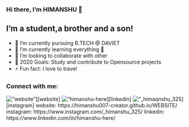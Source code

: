 ### Hi there, I’m HIMANSHU 👋
## I’m a student,a brother and a son!
- 🔭 I’m currently pursuing B.TECH @ DAVIET
- 🌱 I’m currently learning everything 🤣
- 👯 I’m looking to collaborate with other
- 🥅 2020 Goals: Study and contribute to Opensource projects
- ⚡ Fun fact: I love to travel
### Connect with me:
<!doctype html>
<html>
  <head>
    <meta charset='utf-8'>
  </head>
  <body>
<img align=”left” alt=”website” width=”22px” src=”https://raw.githubusercontent.com/iconic/open-iconic/master/svg/globe.svg" />][website]
<img align=”left” alt=”himanshu-here | LinkedIn” width=”22px” src=”https://cdn.jsdelivr.net/npm/simple-icons@v3/icons/linkedin.svg" />][linkedin]
<img align=”left” alt=”_himaqnshu_325 | Instagram” width=”22px” src=”https://cdn.jsdelivr.net/npm/simple-icons@v3/icons/instagram.svg" />][instagram]
website: https://himanshu007-creator.github.io/WEBSITE/
instagram: https://www.instagram.com/_himanshu_325/
linkedin:  https://www.linkedin.com/in/himanshu-here/

